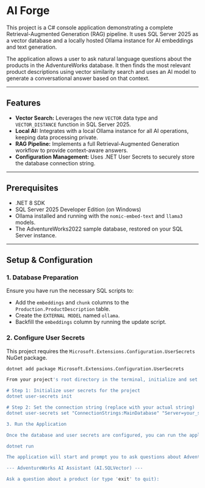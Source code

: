# AI Forge

This project is a C# console application demonstrating a complete Retrieval-Augmented Generation (RAG) pipeline. It uses SQL Server 2025 as a vector database and a locally hosted Ollama instance for AI embeddings and text generation.

The application allows a user to ask natural language questions about the products in the AdventureWorks database. It then finds the most relevant product descriptions using vector similarity search and uses an AI model to generate a conversational answer based on that context.

---

## Features

-   **Vector Search:** Leverages the new `VECTOR` data type and `VECTOR_DISTANCE` function in SQL Server 2025.
-   **Local AI:** Integrates with a local Ollama instance for all AI operations, keeping data processing private.
-   **RAG Pipeline:** Implements a full Retrieval-Augmented Generation workflow to provide context-aware answers.
-   **Configuration Management:** Uses .NET User Secrets to securely store the database connection string.

---

## Prerequisites

-   .NET 8 SDK
-   SQL Server 2025 Developer Edition (on Windows)
-   Ollama installed and running with the `nomic-embed-text` and `llama3` models.
-   The AdventureWorks2022 sample database, restored on your SQL Server instance.

---

## Setup & Configuration

### 1. Database Preparation

Ensure you have run the necessary SQL scripts to:
-   Add the `embeddings` and `chunk` columns to the `Production.ProductDescription` table.
-   Create the `EXTERNAL MODEL` named `ollama`.
-   Backfill the `embeddings` column by running the update script.

### 2. Configure User Secrets

This project requires the `Microsoft.Extensions.Configuration.UserSecrets` NuGet package.

```bash
dotnet add package Microsoft.Extensions.Configuration.UserSecrets

From your project's root directory in the terminal, initialize and set your database connection string:

# Step 1: Initialize user secrets for the project
dotnet user-secrets init

# Step 2: Set the connection string (replace with your actual string)
dotnet user-secrets set "ConnectionStrings:MainDatabase" "Server=your_server;Database=AdventureWorks2022;Integrated Security=True;TrustServerCertificate=True;"

3. Run the Application

Once the database and user secrets are configured, you can run the application directly:

dotnet run

The application will start and prompt you to ask questions about AdventureWorks products.

--- AdventureWorks AI Assistant (AI.SQLVector) ---

Ask a question about a product (or type 'exit' to quit):

